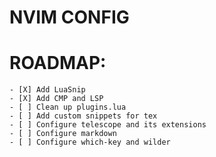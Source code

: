 # NVIM CONFIG

# ROADMAP:

    - [X] Add LuaSnip
    - [X] Add CMP and LSP
    - [ ] Clean up plugins.lua
    - [ ] Add custom snippets for tex
    - [ ] Configure telescope and its extensions
    - [ ] Configure markdown
    - [ ] Configure which-key and wilder
